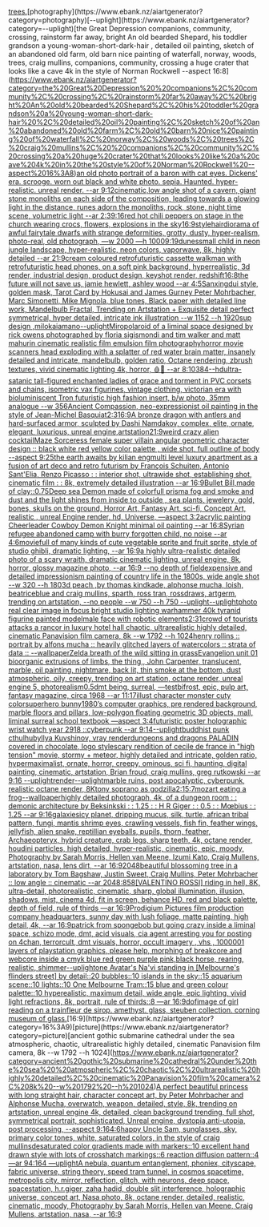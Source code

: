 [trees.](https://www.ebank.nz/aiartgenerator?category=trees.)[photography](https://www.ebank.nz/aiartgenerator?category=photography)[--uplight](https://www.ebank.nz/aiartgenerator?category=--uplight)[the Great Depression  companions, community, crossing, rainstorm far away, bright An old bearded Shepard, his toddler grandson a young-woman-short-dark-hair , detailed oil painting, sketch of an abandoned old farm, old barn nice painting of waterfall, norway, woods, trees, craig mullins,  companions, community, crossing a huge crater that looks like a cave 4k in the style of Norman Rockwell --aspect 16:8](https://www.ebank.nz/aiartgenerator?category=the%20Great%20Depression%20%20companions%2C%20community%2C%20crossing%2C%20rainstorm%20far%20away%2C%20bright%20An%20old%20bearded%20Shepard%2C%20his%20toddler%20grandson%20a%20young-woman-short-dark-hair%20%2C%20detailed%20oil%20painting%2C%20sketch%20of%20an%20abandoned%20old%20farm%2C%20old%20barn%20nice%20painting%20of%20waterfall%2C%20norway%2C%20woods%2C%20trees%2C%20craig%20mullins%2C%20%20companions%2C%20community%2C%20crossing%20a%20huge%20crater%20that%20looks%20like%20a%20cave%204k%20in%20the%20style%20of%20Norman%20Rockwell%20--aspect%2016%3A8)[an old photo portrait of a baron with cat eyes. Dickens' era. scrooge. worn out black and white photo. sepia. Haunted. hyper-realistic. unreal render. --ar 9:12](https://www.ebank.nz/aiartgenerator?category=an%20old%20photo%20portrait%20of%20a%20baron%20with%20cat%20eyes.%20Dickens%27%20era.%20scrooge.%20worn%20out%20black%20and%20white%20photo.%20sepia.%20Haunted.%20hyper-realistic.%20unreal%20render.%20--ar%209%3A12)[cinematic,](https://www.ebank.nz/aiartgenerator?category=cinematic%2C)[low angle shot of a cavern, giant stone monoliths on each side of the composition, leading towards a glowing light in the distance, runes adorn the monoliths, rock, stone, night time scene, volumetric light --ar 2:3](https://www.ebank.nz/aiartgenerator?category=low%20angle%20shot%20of%20a%20cavern%2C%20giant%20stone%20monoliths%20on%20each%20side%20of%20the%20composition%2C%20leading%20towards%20a%20glowing%20light%20in%20the%20distance%2C%20runes%20adorn%20the%20monoliths%2C%20rock%2C%20stone%2C%20night%20time%20scene%2C%20volumetric%20light%20--ar%202%3A3)[9:16](https://www.ebank.nz/aiartgenerator?category=9%3A16)[red hot chili peppers on stage in the church wearing crocs, flowers, explosions in the sky](https://www.ebank.nz/aiartgenerator?category=red%20hot%20chili%20peppers%20on%20stage%20in%20the%20church%20wearing%20crocs%2C%20flowers%2C%20explosions%20in%20the%20sky)[16:9](https://www.ebank.nz/aiartgenerator?category=16%3A9)[style](https://www.ebank.nz/aiartgenerator?category=style)[hair](https://www.ebank.nz/aiartgenerator?category=hair)[diorama of awful fairytale dwarfs with strange deformities, grotty, dusty, hyper-realism, photo-real, old photograph, —w 2000 —h 1000](https://www.ebank.nz/aiartgenerator?category=diorama%20of%20awful%20fairytale%20dwarfs%20with%20strange%20deformities%2C%20grotty%2C%20dusty%2C%20hyper-realism%2C%20photo-real%2C%20old%20photograph%2C%20%E2%80%94w%202000%20%E2%80%94h%201000)[9:19](https://www.ebank.nz/aiartgenerator?category=9%3A19)[dunes](https://www.ebank.nz/aiartgenerator?category=dunes)[small child in neon jungle landscape, hyper-realistic, neon colors, vaporwave, 8k, highly detailed --ar 21:9](https://www.ebank.nz/aiartgenerator?category=small%20child%20in%20neon%20jungle%20landscape%2C%20hyper-realistic%2C%20neon%20colors%2C%20vaporwave%2C%208k%2C%20highly%20detailed%20--ar%2021%3A9)[cream coloured retrofuturistic cassette walkman with retrofuturistic head phones, on a soft pink background, hyperrealistic, 3d render, industrial design, product design, keyshot render, redshift](https://www.ebank.nz/aiartgenerator?category=cream%20coloured%20retrofuturistic%20cassette%20walkman%20with%20retrofuturistic%20head%20phones%2C%20on%20a%20soft%20pink%20background%2C%20hyperrealistic%2C%203d%20render%2C%20industrial%20design%2C%20product%20design%2C%20keyshot%20render%2C%20redshift)[16:8](https://www.ebank.nz/aiartgenerator?category=16%3A8)[the future will not save us, jamie hewlett, ashley wood --ar 4:5](https://www.ebank.nz/aiartgenerator?category=the%20future%20will%20not%20save%20us%2C%20jamie%20hewlett%2C%20ashley%20wood%20--ar%204%3A5)[Sanxingdui style, golden mask, Tarot Card by Hokusai and James Gurney Peter Mohrbacher, Marc Simonetti, Mike Mignola, blue tones, Black paper with detailed line work, Mandelbulb Fractal, Trending on Artstation + Exquisite detail perfect symmetrical, hyper detailed, intricate ink illustration  --w 1152  --h 1920](https://www.ebank.nz/aiartgenerator?category=Sanxingdui%20style%2C%20golden%20mask%2C%20Tarot%20Card%20by%20Hokusai%20and%20James%20Gurney%20Peter%20Mohrbacher%2C%20Marc%20Simonetti%2C%20Mike%20Mignola%2C%20blue%20tones%2C%20Black%20paper%20with%20detailed%20line%20work%2C%20Mandelbulb%20Fractal%2C%20Trending%20on%20Artstation%20%2B%20Exquisite%20detail%20perfect%20symmetrical%2C%20hyper%20detailed%2C%20intricate%20ink%20illustration%20%20--w%201152%20%20--h%201920)[sup design ,milokai](https://www.ebank.nz/aiartgenerator?category=sup%20design%20%2Cmilokai)[amano](https://www.ebank.nz/aiartgenerator?category=amano)[--uplight](https://www.ebank.nz/aiartgenerator?category=--uplight)[Miro](https://www.ebank.nz/aiartgenerator?category=Miro)[polaroid of a liminal space designed by rick owens photographed by floria sigismondi and tim walker  and matt mahurin cinematic realistic film emulsion film photography](https://www.ebank.nz/aiartgenerator?category=polaroid%20of%20a%20liminal%20space%20designed%20by%20rick%20owens%20photographed%20by%20floria%20sigismondi%20and%20tim%20walker%20%20and%20matt%20mahurin%20cinematic%20realistic%20film%20emulsion%20film%20photography)[horror movie scanners head exploding with a splatter of red water brain matter, insanely detailed and intricate, mandelbulb, golden ratio, Octane rendering, zbrush textures, vivid cinematic lighting 4k, horror, 🩸🤯 --ar 8:10](https://www.ebank.nz/aiartgenerator?category=horror%20movie%20scanners%20head%20exploding%20with%20a%20splatter%20of%20red%20water%20brain%20matter%2C%20insanely%20detailed%20and%20intricate%2C%20mandelbulb%2C%20golden%20ratio%2C%20Octane%20rendering%2C%20zbrush%20textures%2C%20vivid%20cinematic%20lighting%204k%2C%20horror%2C%20%F0%9F%A9%B8%F0%9F%A4%AF%20--ar%208%3A10)[384](https://www.ebank.nz/aiartgenerator?category=384)[--hd](https://www.ebank.nz/aiartgenerator?category=--hd)[ultra-satanic tall-figured enchanted ladies of grace and torment in PVC corsets and chains, isometric vax figurines, vintage clothing, victorian era with bioluminiscent Tron futuristic high fashion insert, b/w photo, 35mm analogue --w 356](https://www.ebank.nz/aiartgenerator?category=ultra-satanic%20tall-figured%20enchanted%20ladies%20of%20grace%20and%20torment%20in%20PVC%20corsets%20and%20chains%2C%20isometric%20vax%20figurines%2C%20vintage%20clothing%2C%20victorian%20era%20with%20bioluminiscent%20Tron%20futuristic%20high%20fashion%20insert%2C%20b/w%20photo%2C%2035mm%20analogue%20--w%20356)[Ancient Compassion, neo-expressionist oil painting in the style of Jean-Michel Basquiat](https://www.ebank.nz/aiartgenerator?category=Ancient%20Compassion%2C%20neo-expressionist%20oil%20painting%20in%20the%20style%20of%20Jean-Michel%20Basquiat)[2:3](https://www.ebank.nz/aiartgenerator?category=2%3A3)[16:9](https://www.ebank.nz/aiartgenerator?category=16%3A9)[A bronze dragon with antlers and hard-surfaced armor, sculpted by Dashi Namdakov, complex, elite, ornate, elegant, luxurious, unreal engine,](https://www.ebank.nz/aiartgenerator?category=A%20bronze%20dragon%20with%20antlers%20and%20hard-surfaced%20armor%2C%20sculpted%20by%20Dashi%20Namdakov%2C%20complex%2C%20elite%2C%20ornate%2C%20elegant%2C%20luxurious%2C%20unreal%20engine%2C)[artstation](https://www.ebank.nz/aiartgenerator?category=artstation)[21:9](https://www.ebank.nz/aiartgenerator?category=21%3A9)[weird crazy alien cocktail](https://www.ebank.nz/aiartgenerator?category=weird%20crazy%20alien%20cocktail)[Maze Sorceress female super villain angular geometric character design :: black white red yellow color palette ,  wide shot, full outline of body   --aspect 9:25](https://www.ebank.nz/aiartgenerator?category=Maze%20Sorceress%20female%20super%20villain%20angular%20geometric%20character%20design%20%3A%3A%20black%20white%20red%20yellow%20color%20palette%20%2C%20%20wide%20shot%2C%20full%20outline%20of%20body%20%20%20--aspect%209%3A25)[the earth awaits by kilian eng](https://www.ebank.nz/aiartgenerator?category=the%20earth%20awaits%20by%20kilian%20eng)[multi level luxury apartment as a fusion of art deco and retro futurism by François Schuiten, Antonio Sant'Elia, Renzo Picasso : : interior shot, ultrawide shot, establishing shot, cinematic film : : 8k, extremely detailed illustration --ar 16:9](https://www.ebank.nz/aiartgenerator?category=multi%20level%20luxury%20apartment%20as%20a%20fusion%20of%20art%20deco%20and%20retro%20futurism%20by%20Fran%C3%A7ois%20Schuiten%2C%20Antonio%20Sant%27Elia%2C%20Renzo%20Picasso%20%3A%20%3A%20interior%20shot%2C%20ultrawide%20shot%2C%20establishing%20shot%2C%20cinematic%20film%20%3A%20%3A%208k%2C%20extremely%20detailed%20illustration%20--ar%2016%3A9)[Bullet Bill,made of clay](https://www.ebank.nz/aiartgenerator?category=Bullet%20Bill%2Cmade%20of%20clay)[::0.75](https://www.ebank.nz/aiartgenerator?category=%3A%3A0.75)[Deep sea Demon made of colorfull prisma fog and smoke and dust and the light shines from inside to outside , sea plants, jewelery, gold, bones, skulls on the ground, Horror Art, Fantasy Art, sci-fi, Concept Art, realistic , unreal Engine render, hd, Universe, —aspect 3:2](https://www.ebank.nz/aiartgenerator?category=Deep%20sea%20Demon%20made%20of%20colorfull%20prisma%20fog%20and%20smoke%20and%20dust%20and%20the%20light%20shines%20from%20inside%20to%20outside%20%2C%20sea%20plants%2C%20jewelery%2C%20gold%2C%20bones%2C%20skulls%20on%20the%20ground%2C%20Horror%20Art%2C%20Fantasy%20Art%2C%20sci-fi%2C%20Concept%20Art%2C%20realistic%20%2C%20unreal%20Engine%20render%2C%20hd%2C%20Universe%2C%20%E2%80%94aspect%203%3A2)[acrylic painting Cheerleader Cowboy Demon Knight minimal oil painting --ar 16:8](https://www.ebank.nz/aiartgenerator?category=acrylic%20painting%20Cheerleader%20Cowboy%20Demon%20Knight%20minimal%20oil%20painting%20--ar%2016%3A8)[Syrian refugee abandoned camp with burry forgotten child,  no noise --ar 4:6](https://www.ebank.nz/aiartgenerator?category=Syrian%20refugee%20abandoned%20camp%20with%20burry%20forgotten%20child%2C%20%20no%20noise%20--ar%204%3A6)[movie](https://www.ebank.nz/aiartgenerator?category=movie)[full of many kinds of cute vegetable sprite and fruit sprite, style of studio ghibli, dramatic lighting,  --ar 16:9](https://www.ebank.nz/aiartgenerator?category=full%20of%20many%20kinds%20of%20cute%20vegetable%20sprite%20and%20fruit%20sprite%2C%20style%20of%20studio%20ghibli%2C%20dramatic%20lighting%2C%20%20--ar%2016%3A9)[a highly ultra-realistic detailed photo of a scary wraith, dramatic cinematic lighting, unreal engine, 8k, horror, glossy magazine photo, --ar 16:9 --no depth of field](https://www.ebank.nz/aiartgenerator?category=a%20highly%20ultra-realistic%20detailed%20photo%20of%20a%20scary%20wraith%2C%20dramatic%20cinematic%20lighting%2C%20unreal%20engine%2C%208k%2C%20horror%2C%20glossy%20magazine%20photo%2C%20--ar%2016%3A9%20--no%20depth%20of%20field)[expensive and detailed impressionism painting of country life in the 1800s, wide angle shot --w 320 --h 180](https://www.ebank.nz/aiartgenerator?category=expensive%20and%20detailed%20impressionism%20painting%20of%20country%20life%20in%20the%201800s%2C%20wide%20angle%20shot%20--w%20320%20--h%20180)[3d peach ,by thomas kindkade, alphonse mucha, loish, beatriceblue and craig mullins, sparth, ross tran, rossdraws, artgerm, trending on artstation, --no people --w 750 --h 750 --uplight](https://www.ebank.nz/aiartgenerator?category=3d%20peach%20%2Cby%20thomas%20kindkade%2C%20alphonse%20mucha%2C%20loish%2C%20beatriceblue%20and%20craig%20mullins%2C%20sparth%2C%20ross%20tran%2C%20rossdraws%2C%20artgerm%2C%20trending%20on%20artstation%2C%20--no%20people%20--w%20750%20--h%20750%20--uplight)[--uplight](https://www.ebank.nz/aiartgenerator?category=--uplight)[photo real clear image in focus bright studio lighting warhammer 40k tyranid figurine painted model](https://www.ebank.nz/aiartgenerator?category=photo%20real%20clear%20image%20in%20focus%20bright%20studio%20lighting%20warhammer%2040k%20tyranid%20figurine%20painted%20model)[male face with robotic elements](https://www.ebank.nz/aiartgenerator?category=male%20face%20with%20robotic%20elements)[2:3](https://www.ebank.nz/aiartgenerator?category=2%3A3)[1](https://www.ebank.nz/aiartgenerator?category=1)[crowd of tourists attacks a rancor  in luxury hotel hall chaotic, ultrarealistic highly detailed, cinematic Panavision film camera, 8k --w 1792 --h 1024](https://www.ebank.nz/aiartgenerator?category=crowd%20of%20tourists%20attacks%20a%20rancor%20%20in%20luxury%20hotel%20hall%20chaotic%2C%20ultrarealistic%20highly%20detailed%2C%20cinematic%20Panavision%20film%20camera%2C%208k%20--w%201792%20--h%201024)[henry rollins :: portrait by alfons mucha :: heavily glitched layers of watercolors :: strata of data :: --wallpaper](https://www.ebank.nz/aiartgenerator?category=henry%20rollins%20%3A%3A%20portrait%20by%20alfons%20mucha%20%3A%3A%20heavily%20glitched%20layers%20of%20watercolors%20%3A%3A%20strata%20of%20data%20%3A%3A%20--wallpaper)[Zelda breath of the wild sitting in grass](https://www.ebank.nz/aiartgenerator?category=Zelda%20breath%20of%20the%20wild%20sitting%20in%20grass)[Evangelion unit 01  bioorganic extrusions of limbs, the thing,, John Carpenter, translucent, marble, oil painting, nightmare, back lit, thin smoke at the bottom, dust atmospheric, oily, creepy, trending on art station, octane render, unreal engine 5, photorealism](https://www.ebank.nz/aiartgenerator?category=Evangelion%20unit%2001%20%20bioorganic%20extrusions%20of%20limbs%2C%20the%20thing%2C%2C%20John%20Carpenter%2C%20translucent%2C%20marble%2C%20oil%20painting%2C%20nightmare%2C%20back%20lit%2C%20thin%20smoke%20at%20the%20bottom%2C%20dust%20atmospheric%2C%20oily%2C%20creepy%2C%20trending%20on%20art%20station%2C%20octane%20render%2C%20unreal%20engine%205%2C%20photorealism)[0.5](https://www.ebank.nz/aiartgenerator?category=0.5)[dmt being, surreal, —test](https://www.ebank.nz/aiartgenerator?category=dmt%20being%2C%20surreal%2C%20%E2%80%94test)[bifrost, epic, pulp art, fantasy magazine, circa 1968 --ar 11:17](https://www.ebank.nz/aiartgenerator?category=bifrost%2C%20epic%2C%20pulp%20art%2C%20fantasy%20magazine%2C%20circa%201968%20--ar%2011%3A17)[illust character monster cuty color](https://www.ebank.nz/aiartgenerator?category=illust%20character%20monster%20cuty%20color)[superhero bunny](https://www.ebank.nz/aiartgenerator?category=superhero%20bunny)[1980’s computer graphics, pre rendered background, marble floors and pillars, low-polygon floating geometric 3D objects, mall, liminal surreal school textbook —aspect 3:4](https://www.ebank.nz/aiartgenerator?category=1980%E2%80%99s%20computer%20graphics%2C%20pre%20rendered%20background%2C%20marble%20floors%20and%20pillars%2C%20low-polygon%20floating%20geometric%203D%20objects%2C%20mall%2C%20liminal%20surreal%20school%20textbook%20%E2%80%94aspect%203%3A4)[futuristic poster holographic wrist watch year 2918 ::cyberpunk --ar 9:14](https://www.ebank.nz/aiartgenerator?category=futuristic%20poster%20holographic%20wrist%20watch%20year%202918%20%3A%3Acyberpunk%20--ar%209%3A14)[--uplight](https://www.ebank.nz/aiartgenerator?category=--uplight)[buddhist punk cthulhu](https://www.ebank.nz/aiartgenerator?category=buddhist%20punk%20cthulhu)[byIlya Kuvshinov, vray render](https://www.ebank.nz/aiartgenerator?category=byIlya%20Kuvshinov%2C%20vray%20render)[dungeons and dragons PALADIN covered in chocolate, logo style](https://www.ebank.nz/aiartgenerator?category=dungeons%20and%20dragons%20PALADIN%20covered%20in%20chocolate%2C%20logo%20style)[scary rendition of cecile de france in "high tension" movie, stormy + meteor, highly detailed and intricate, golden ratio, hypermaximalist, ornate, horror, creepy, ominous, sci fi, haunting, digital painting, cinematic, artstation, Brian froud, craig mullins, greg rutkowski --ar 9:16 --uplight](https://www.ebank.nz/aiartgenerator?category=scary%20rendition%20of%20cecile%20de%20france%20in%20%22high%20tension%22%20movie%2C%20stormy%20%2B%20meteor%2C%20highly%20detailed%20and%20intricate%2C%20golden%20ratio%2C%20hypermaximalist%2C%20ornate%2C%20horror%2C%20creepy%2C%20ominous%2C%20sci%20fi%2C%20haunting%2C%20digital%20painting%2C%20cinematic%2C%20artstation%2C%20Brian%20froud%2C%20craig%20mullins%2C%20greg%20rutkowski%20--ar%209%3A16%20--uplight)[render](https://www.ebank.nz/aiartgenerator?category=render)[--uplight](https://www.ebank.nz/aiartgenerator?category=--uplight)[marble ruins, post apocalyptic, cyberpunk, realistic octane render, 8K](https://www.ebank.nz/aiartgenerator?category=marble%20ruins%2C%20post%20apocalyptic%2C%20cyberpunk%2C%20realistic%20octane%20render%2C%208K)[tony soprano as godzilla](https://www.ebank.nz/aiartgenerator?category=tony%20soprano%20as%20godzilla)[2:1](https://www.ebank.nz/aiartgenerator?category=2%3A1)[5:7](https://www.ebank.nz/aiartgenerator?category=5%3A7)[mozart eating a frog](https://www.ebank.nz/aiartgenerator?category=mozart%20eating%20a%20frog)[--wallpaper](https://www.ebank.nz/aiartgenerator?category=--wallpaper)[highly detailed photograph, 4k, of a dungeon room : : demonic architecture by Beksinkski : : 1.25 : : H R Giger : : 0.5 : :  Mœbius : : 1.25 --ar 9:16](https://www.ebank.nz/aiartgenerator?category=highly%20detailed%20photograph%2C%204k%2C%20of%20a%20dungeon%20room%20%3A%20%3A%20demonic%20architecture%20by%20Beksinkski%20%3A%20%3A%201.25%20%3A%20%3A%20H%20R%20Giger%20%3A%20%3A%200.5%20%3A%20%3A%20%20M%C5%93bius%20%3A%20%3A%201.25%20--ar%209%3A16)[galaxies](https://www.ebank.nz/aiartgenerator?category=galaxies)[icy planet, dripping mucus, silk, turtle, african tribal pattern, fungi, mantis shrimp eyes, crawling vessels, fish fin, feather wings, jellyfish, alien snake, reptillian eyeballs, pupils, thorn, feather, Archaeopteryx, hybrid creature, crab legs, sharp teeth, 4k, octane render, houdini particles, high detailed, hyper-realistic, cinematic, epic, moody, Photography by Sarah Morris, Hellen van Meene, Izumi Kato, Craig Mullens, artstation, nasa, lens dirt, --ar 16:9](https://www.ebank.nz/aiartgenerator?category=icy%20planet%2C%20dripping%20mucus%2C%20silk%2C%20turtle%2C%20african%20tribal%20pattern%2C%20fungi%2C%20mantis%20shrimp%20eyes%2C%20crawling%20vessels%2C%20fish%20fin%2C%20feather%20wings%2C%20jellyfish%2C%20alien%20snake%2C%20reptillian%20eyeballs%2C%20pupils%2C%20thorn%2C%20feather%2C%20Archaeopteryx%2C%20hybrid%20creature%2C%20crab%20legs%2C%20sharp%20teeth%2C%204k%2C%20octane%20render%2C%20houdini%20particles%2C%20high%20detailed%2C%20hyper-realistic%2C%20cinematic%2C%20epic%2C%20moody%2C%20Photography%20by%20Sarah%20Morris%2C%20Hellen%20van%20Meene%2C%20Izumi%20Kato%2C%20Craig%20Mullens%2C%20artstation%2C%20nasa%2C%20lens%20dirt%2C%20--ar%2016%3A9)[2048](https://www.ebank.nz/aiartgenerator?category=2048)[beautiful blossoming tree in a laboratory by Tom Bagshaw, Justin Sweet, Craig Mullins, Peter Mohrbacher :: low angle :: cinematic --ar 2048:858](https://www.ebank.nz/aiartgenerator?category=beautiful%20blossoming%20tree%20in%20a%20laboratory%20by%20Tom%20Bagshaw%2C%20Justin%20Sweet%2C%20Craig%20Mullins%2C%20Peter%20Mohrbacher%20%3A%3A%20low%20angle%20%3A%3A%20cinematic%20--ar%202048%3A858)[[VALENTINO ROSSI] riding in hell, 8K, ultra-detail, photorealistic, cinematic, sharp, global illumination, illusion, shadows, mist, cinema 4d, fit in screen, behance HD, red and black palette, depth of field, rule of thirds —ar 16:9](https://www.ebank.nz/aiartgenerator?category=%5BVALENTINO%20ROSSI%5D%20riding%20in%20hell%2C%208K%2C%20ultra-detail%2C%20photorealistic%2C%20cinematic%2C%20sharp%2C%20global%20illumination%2C%20illusion%2C%20shadows%2C%20mist%2C%20cinema%204d%2C%20fit%20in%20screen%2C%20behance%20HD%2C%20red%20and%20black%20palette%2C%20depth%20of%20field%2C%20rule%20of%20thirds%20%E2%80%94ar%2016%3A9)[Prodigium Pictures film production company headquarters, sunny day with lush foliage, matte painting, high detail, 4k, --ar 16:9](https://www.ebank.nz/aiartgenerator?category=Prodigium%20Pictures%20film%20production%20company%20headquarters%2C%20sunny%20day%20with%20lush%20foliage%2C%20matte%20painting%2C%20high%20detail%2C%204k%2C%20--ar%2016%3A9)[patrick from spongebob but going crazy inside a liminal space, schizo mode, dmt, acid visuals, cia agent arresting you for posting on 4chan, terrorcult, dmt visuals, horror, occult imagery , vhs , 1000001 layers of playstation graphics, please help, morphing of breakcore and webcore inside a cmyk blue red green purple pink,](https://www.ebank.nz/aiartgenerator?category=patrick%20from%20spongebob%20but%20going%20crazy%20inside%20a%20liminal%20space%2C%20schizo%20mode%2C%20dmt%2C%20acid%20visuals%2C%20cia%20agent%20arresting%20you%20for%20posting%20on%204chan%2C%20terrorcult%2C%20dmt%20visuals%2C%20horror%2C%20occult%20imagery%20%2C%20vhs%20%2C%201000001%20layers%20of%20playstation%20graphics%2C%20please%20help%2C%20morphing%20of%20breakcore%20and%20webcore%20inside%20a%20cmyk%20blue%20red%20green%20purple%20pink%2C)[black horse, rearing, realistic, shimmer](https://www.ebank.nz/aiartgenerator?category=black%20horse%2C%20rearing%2C%20realistic%2C%20shimmer)[--uplight](https://www.ebank.nz/aiartgenerator?category=--uplight)[one Avatar's Na'vi standing in [Melbourne's flinders street] by detail::20 bubbles::10 islands in the sky::15 aquarium scene::10 lights::10 One Melbourne Tram::15 blue and green colour palette::10 hyperealistic, maximum detail, wide angle, epic lighting, vivid light refractions, 8k, portrait, rule of thirds::8 —ar 16:9](https://www.ebank.nz/aiartgenerator?category=one%20Avatar%27s%20Na%27vi%20standing%20in%20%5BMelbourne%27s%20flinders%20street%5D%20by%20detail%3A%3A20%20bubbles%3A%3A10%20islands%20in%20the%20sky%3A%3A15%20aquarium%20scene%3A%3A10%20lights%3A%3A10%20One%20Melbourne%20Tram%3A%3A15%20blue%20and%20green%20colour%20palette%3A%3A10%20hyperealistic%2C%20maximum%20detail%2C%20wide%20angle%2C%20epic%20lighting%2C%20vivid%20light%20refractions%2C%208k%2C%20portrait%2C%20rule%20of%20thirds%3A%3A8%20%E2%80%94ar%2016%3A9)[dof](https://www.ebank.nz/aiartgenerator?category=dof)[image of girl reading on a train](https://www.ebank.nz/aiartgenerator?category=image%20of%20girl%20reading%20on%20a%20train)[fleur de sirop. amethyst. glass, steuben collection. corning museum of glass.](https://www.ebank.nz/aiartgenerator?category=fleur%20de%20sirop.%20amethyst.%20glass%2C%20steuben%20collection.%20corning%20museum%20of%20glass.)[16:9](https://www.ebank.nz/aiartgenerator?category=16%3A9)[picture](https://www.ebank.nz/aiartgenerator?category=picture)[ancient gothic submarine cathedral under the sea  atmospheric, chaotic, ultrarealistic highly detailed, cinematic Panavision film camera, 8k --w 1792 --h 1024](https://www.ebank.nz/aiartgenerator?category=ancient%20gothic%20submarine%20cathedral%20under%20the%20sea%20%20atmospheric%2C%20chaotic%2C%20ultrarealistic%20highly%20detailed%2C%20cinematic%20Panavision%20film%20camera%2C%208k%20--w%201792%20--h%201024)[A perfect beautiful princess with long straight hair, character concept art, by Peter Mohrbacher and Alphonse Mucha, overwatch, weapon, detailed, style, 8k, trending on artstation, unreal engine 4k, detailed, clean background trending, full shot, symmetrical portrait, sophisticated, Unreal engine, dystopia,anti-utopia, post processing, --aspect 9:16](https://www.ebank.nz/aiartgenerator?category=A%20perfect%20beautiful%20princess%20with%20long%20straight%20hair%2C%20character%20concept%20art%2C%20by%20Peter%20Mohrbacher%20and%20Alphonse%20Mucha%2C%20overwatch%2C%20weapon%2C%20detailed%2C%20style%2C%208k%2C%20trending%20on%20artstation%2C%20unreal%20engine%204k%2C%20detailed%2C%20clean%20background%20trending%2C%20full%20shot%2C%20symmetrical%20portrait%2C%20sophisticated%2C%20Unreal%20engine%2C%20dystopia%2Canti-utopia%2C%20post%20processing%2C%20--aspect%209%3A16)[4:6](https://www.ebank.nz/aiartgenerator?category=4%3A6)[happy Uncle Sam, sunglasses, sky, primary color tones, white, saturated colors, in the style of craig mullins](https://www.ebank.nz/aiartgenerator?category=happy%20Uncle%20Sam%2C%20sunglasses%2C%20sky%2C%20primary%20color%20tones%2C%20white%2C%20saturated%20colors%2C%20in%20the%20style%20of%20craig%20mullins)[desaturated color gradients made with markers::10 excellent hand drawn style with lots of crosshatch markings::6 reaction diffusion  pattern::4 —ar 94:164 —uplight](https://www.ebank.nz/aiartgenerator?category=desaturated%20color%20gradients%20made%20with%20markers%3A%3A10%20excellent%20hand%20drawn%20style%20with%20lots%20of%20crosshatch%20markings%3A%3A6%20reaction%20diffusion%20%20pattern%3A%3A4%20%E2%80%94ar%2094%3A164%20%E2%80%94uplight)[A nebula, quantum entanglement, phoniex, cityscape, fabric universe, string theory, speed tram tunnel, in cosmos spacetime, metropolis city, mirror, reflection, glitch, with neurons, deep space, spacestation, h.r.giger, zaha hadid, double slit interference, holographic universe, concept art, Nasa photo, 8k, octane render, detailed, realistic, cinematic, moody, Photography by Sarah Morris, Hellen van Meene, Craig Mullens, artstation, nasa, --ar 16:9](https://www.ebank.nz/aiartgenerator?category=A%20nebula%2C%20quantum%20entanglement%2C%20phoniex%2C%20cityscape%2C%20fabric%20universe%2C%20string%20theory%2C%20speed%20tram%20tunnel%2C%20in%20cosmos%20spacetime%2C%20metropolis%20city%2C%20mirror%2C%20reflection%2C%20glitch%2C%20with%20neurons%2C%20deep%20space%2C%20spacestation%2C%20h.r.giger%2C%20zaha%20hadid%2C%20double%20slit%20interference%2C%20holographic%20universe%2C%20concept%20art%2C%20Nasa%20photo%2C%208k%2C%20octane%20render%2C%20detailed%2C%20realistic%2C%20cinematic%2C%20moody%2C%20Photography%20by%20Sarah%20Morris%2C%20Hellen%20van%20Meene%2C%20Craig%20Mullens%2C%20artstation%2C%20nasa%2C%20--ar%2016%3A9)